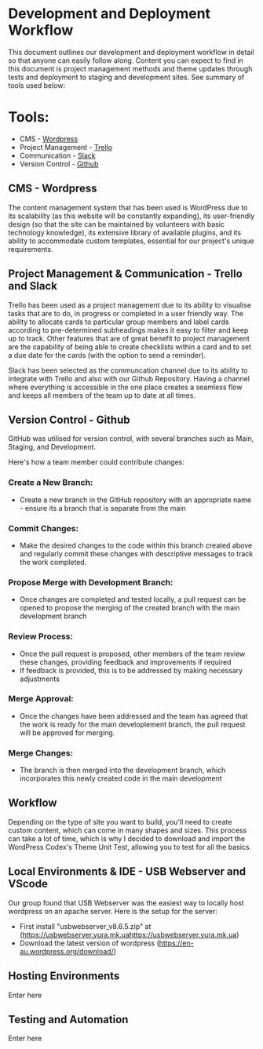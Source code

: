 # Development and Deployment Workflow

This document outlines our development and deployment workflow in detail so that anyone can easily follow along. Content you can expect to find in this document is project management methods and theme updates through tests and deployment to staging and development sites. See summary of tools used below:

# Tools:
- CMS - [Wordpress](https://wordpress.com)
- Project Management - [Trello](https://trello.com)
- Communication - [Slack](https://slack.com)
- Version Control - [Github](https://github.com)

## CMS - Wordpress
The content management system that has been used is WordPress due to its scalability (as this website will be constantly expanding), its user-friendly design (so that the site can be maintained by volunteers with basic technology knowledge), its extensive library of available plugins, and its ability to accommodate custom templates, essential for our project's unique requirements.

## Project Management & Communication - Trello and Slack
Trello has been used as a project management due to its ability to visualise tasks that are to do, in progress or completed in a user friendly way. The ability to allocate cards to particular group members and label cards according to pre-determined subheadings makes it easy to filter and keep up to track. Other features that are of great benefit to project management are the capability of being able to create checklists within a card and to set a due date for the cards (with the option to send a reminder). 

Slack has been selected as the communcation channel due to its ability to integrate with Trello and also with our Github Repository. Having a channel where everything is accessible in the one place creates a seamless flow and keeps all members of the team up to date at all times. 

## Version Control - Github
 GitHub was utilised for version control, with several branches such as Main, Staging, and Development.

Here's how a team member could contribute changes:

### Create a New Branch:

* Create a new branch in the GitHub repository with an appropriate name - ensure its a branch that is separate from the main

### Commit Changes:

* Make the desired changes to the code within this branch created above and regularly commit these changes with descriptive messages to track the work completed. 

### Propose Merge with Development Branch:

* Once changes are completed and tested locally, a pull request can be opened to propose the merging of the created branch with the main development branch

### Review Process:

* Once the pull request is proposed, other members of the team review these changes, providing feedback and improvements if required
* If feedback is provided, this is to be addressed by making necessary adjustments 

### Merge Approval:

* Once the changes have been addressed and the team has agreed that the work is ready for the main developlement branch, the pull request will be approved for merging. 

### Merge Changes:

* The branch is then merged into the development branch, which incorporates this newly created code in the main development


 ## Workflow
 
Depending on the type of site you want to build, you'll need to create custom content, which can come in many shapes and sizes. This process can take a lot of time, which is why I decided to download and import the WordPress Codex's Theme Unit Test, allowing you to test for all the basics.

 ## Local Environments & IDE - USB Webserver and VScode 

 Our group found that USB Webserver was the easiest way to locally host wordpress on an apache server. Here is the setup for the server: 

 - First install "usbwebserver_v8.6.5.zip" at (https://usbwebserver.yura.mk.uahttps://usbwebserver.yura.mk.ua)
 - Download the latest version of wordpress (https://en-au.wordpress.org/download/)


 ## Hosting Environments 
 Enter here 

## Testing and Automation
Enter here
